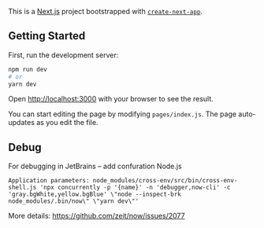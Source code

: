 This is a [Next.js](https://nextjs.org/) project bootstrapped with [`create-next-app`](https://github.com/zeit/next.js/tree/canary/packages/create-next-app).

## Getting Started

First, run the development server:

```bash
npm run dev
# or
yarn dev
```

Open [http://localhost:3000](http://localhost:3000) with your browser to see the result.

You can start editing the page by modifying `pages/index.js`. The page auto-updates as you edit the file.

## Debug

For debugging in JetBrains – add confuration Node.js
```
Application parameters: node_modules/cross-env/src/bin/cross-env-shell.js 'npx concurrently -p '{name}' -n 'debugger,now-cli' -c 'gray.bgWhite,yellow.bgBlue' \"node --inspect-brk node_modules/.bin/now\" \"yarn dev\"'
```
More details: https://github.com/zeit/now/issues/2077
